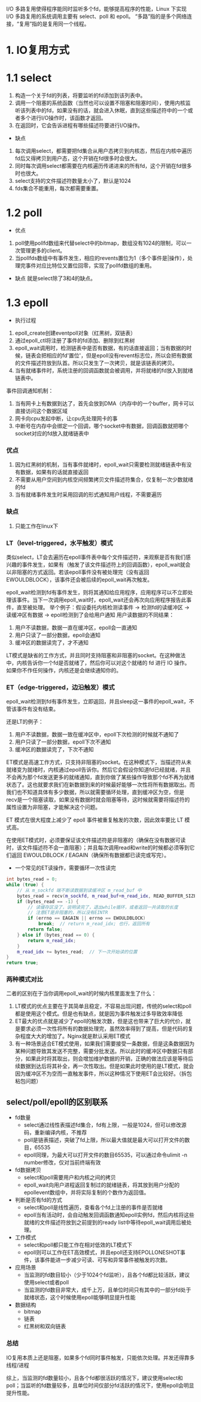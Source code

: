 I/O 多路复用使得程序能同时监听多个fd，能够提高程序的性能，Linux 下实现 I/O 多路复用的系统调用主要有 select、poll 和 epoll。
“多路”指的是多个网络连接，“复用”指的是复用同一个线程。

# 1. IO复用方式

# 1.1 select
1. 构造一个关于fd的列表，将要监听的fd添加到该列表中。
2. 调用一个阻塞的系统函数（当然也可以设置不阻塞和阻塞时间），使用内核监听该列表中的fd，如果没有的话，就会进入休眠，直到这些描述符中的一个或者多个进行I/O操作时，该函数才返回。
3. 在返回时，它会告诉进程有哪些描述符要进行I/O操作。

* 缺点
1. 每次调用select，都需要把fd集合从用户态拷贝到内核态，然后在内核中遍历fd后又得拷贝到用户态，这个开销在fd很多时会很大。
2. 同时每次调用select都需要在内核遍历传递进来的所有fd，这个开销在fd很多时也很大。
3. select支持的文件描述符数量太小了，默认是1024
4. fds集合不能重用，每次都需要重置。

# 1.2 poll

* 优点
1. poll使用pollfd数组来代替select中的bitmap，数组没有1024的限制，可以一次管理更多的client。
2. 当pollfds数组中有事件发生，相应的revents置位为1（多个事件是|操作），处理完事件对应比特位又置位回零，实现了pollfd数组的重用。

* 缺点
就是select除了3和4的缺点。

# 1.3 epoll

* 执行过程
1. epoll_create创建eventpoll对象（红黑树，双链表）
2. 通过epoll_ctl将注册了事件的fd添加、删除到红黑树
3. epoll_wait调用时，检测链表中是否有数据，有的话直接返回；当有数据的时候，链表会把相应的fd'置位'，但是epoll没有revent标志位，所以会把有数据的文件描述符放到队首。所以只发生了一次拷贝，就是该链表的拷贝。
4. 当有就绪事件时，系统注册的回调函数就会被调用，并将就绪的fd放入到就绪链表中。


事件回调通知机制：
1. 当有网卡上有数据到达了，首先会放到DMA（内存中的一个buffer，网卡可以直接访问这个数据区域
2. 网卡向cpu发起中断，让cpu先处理网卡的事 
3. 中断号在内存中会绑定一个回调，哪个socket中有数据，回调函数就把哪个socket对应的fd放入就绪链表中


### 优点
1. 因为红黑树的机制，当有事件就绪时，epoll_wait只需要检测就绪链表中有没有数据，如果有的话就直接返回
2. 不需要从用户空间到内核空间频繁拷贝文件描述符集合，仅复制一次少数就绪的fd
3. 当有就绪事件发生时采用回调的形式通知用户线程，不需要遍历

### 缺点
1. 只能工作在linux下


### LT（level-triggered，水平触发）模式
类似select，LT会去遍历在epoll事件表中每个文件描述符，来观察是否有我们感兴趣的事件发生，如果有（触发了该文件描述符上的回调函数），epoll_wait就会以非阻塞的方式返回。若该epoll事件没有被处理完（没有返回EWOULDBLOCK），该事件还会被后续的epoll_wait再次触发。

epoll_wait检测到fd有事件发生，则将其通知给应用程序，应用程序可以不立即处理该事件。当下一次调用epoll_wait时，epoll_wait还会再次向应用程序报告此事件，直至被处理。
举个例子：假设委托内核检测读事件 -> 检测fd的读缓冲区 -> 读缓冲区有数据 -> epoll检测到了会给用户通知
用户读数据的不同结果：
1. 用户不读数据，数据一直在缓冲区，epoll会一直通知
2. 用户只读了一部分数据，epoll会通知
3. 缓冲区的数据读完了，才不通知

LT模式是缺省的工作方式，并且同时支持阻塞和非阻塞的socket。在这种做法中，内核告诉你一个fd是否就绪了，然后你可以对这个就绪的 fd 进行 IO 操作。如果你不作任何操作，内核还是会继续通知你的。

### ET（edge-triggered，边沿触发）模式
epoll_wait检测到fd有事件发生，立即返回，并且sleep这一事件的epoll_wait，不管该事件有没有结束。

还是LT的例子：
1. 用户不读数据，数据一致在缓冲区中，epoll下次检测的时候就不通知了
2. 用户只读了一部分数据，epoll下次不通知
3. 缓冲区的数据读完了，下次不通知

ET模式是高速工作方式，只支持非阻塞的socket。在这种模式下，当描述符从未就绪变为就绪时，内核通过epoll告诉你。然后它会假设你知道fd已经就绪，并且不会再为那个fd发送更多的就绪通知，直到你做了某些操作导致那个fd不再为就绪状态了。这也就要求我们在新数据到来的时候最好能够一次性将所有数据取出。而我们也不知道具体有多少数据，所以就需要循环处理，直到缓冲区为空，但是recv是一个阻塞读取，如果没有数据时就会阻塞等待，这时候就需要将描述符的属性设置为非阻塞，才能解决这个问题。

ET 模式在很大程度上减少了 epoll 事件被重复触发的次数，因此效率要比 LT 模式高。

在使用ET模式时，必须要保证该文件描述符是非阻塞的（确保在没有数据可读时，该文件描述符不会一直阻塞）；并且每次调用read和write的时候都必须等到它们返回 EWOULDBLOCK / EAGAIN（确保所有数据都已读完或写完）。

* 一个常见的ET读操作，需要循环一次性读完
```c++
int bytes_read = 0;
while (true) {
    // 从 m_sockfd 端不断读数据到读缓冲区 m_read_buf 中
    bytes_read = recv(m_sockfd, m_read_buf+m_read_idx, READ_BUFFER_SIZE-m_read_idx, 0);
    if (bytes_read == -1) {
        // 读缓存区没了，说明读完了，退出while循环，或者返回一共读取的长度
        // 注意ET是非阻塞的，所以没有EINTR
        if (errno == EAGAIN || errno == EWOULDBLOCK)
            break;  // return m_read_idx; 也行，返回所有
        return false;
    } else if (bytes_read == 0) {
        return m_read_idx;
    }
    m_read_idx += bytes_read;  // 下一次开始读的位置
}
return true;
```

### 两种模式对比
二者的区别在于当你调用epoll_wait的时候内核里面发生了什么：

1. LT模式的优点主要在于其简单且稳定，不容易出现问题，传统的select和poll都是使用这个模式。但是也有缺点，就是因为事件触发过多导致效率降低
2. ET最大的优点就是减少了epoll的触发次数，但是这也带来了巨大的代价，就是要求必须一次性将所有的数据处理完，虽然效率得到了提高，但是代码的复杂程度大大的增加了。Nginx就是默认采用ET模式
3. 有一种场景适合ET模式使用，如果我们需要接受一条数据，但是这条数据因为某种问题导致其发送不完整，需要分批发送。所以此时的缓冲区中数据只有部分，如果此时将其取出，则会增加维护数据的开销，正确的做法应该是等待后续数据到达后将其补全，再一次性取出。但是如果此时使用的是LT模式，就会因为缓冲区不为空而一直触发事件，所以这种情况下使用ET会比较好。（拆包粘包问题）




## select/poll/epoll的区别联系
* fd数量
    * select通过线性表描述fd集合，fd有上限，一般是1024，但可以修改源码，重新编译内核，不推荐
    * poll是链表描述，突破了fd上限，所以最大值就是最大可以打开文件的数目，65535
    * epoll同理，为最大可以打开文件的数目65535，可以通过命令ulimit -n number修改，仅对当前终端有效
* fd数据拷贝
    * select和poll需要用户和内核之间的拷贝
    * epoll_wait向用户进程返回复制过的就绪链表，将其放到用户分配的epollevent数组中，并将实际复制的个数作为返回值。
* 判断是否有fd的方式
    * select和poll是线性遍历，查看各个fd上注册的事件是否就绪
    * epoll当有活动时，会自动触发回调函数通知epoll实例fd，然后内核将这些就绪的文件描述符放到之前提到的ready list中等待epoll_wait调用后被处理。
* 工作模式
    * select和poll都只能工作在相对低效的LT模式下
    * epoll则可以工作在ET高效模式，并且epoll还支持EPOLLONESHOT事件，该事件能进一步减少可读、可写和异常事件被触发的次数。 
* 应用场景
    * 当监测的fd数目较小（少于1024个fd监听），且各个fd都比较活跃，建议使用select或者poll
    * 当监测的fd数目非常大，成千上万，且单位时间只有其中的一部分fd处于就绪状态，这个时候使用epoll能够明显提升性能
* 数据结构
    * bitmap
    * 链表
    * 红黑树和双向链表

### 总结
IO复用本质上还是阻塞，如果多个fd同时事件触发，只能依次处理。并发还得靠多线程/进程

综上，当监测的fd数量较小，且各个fd都很活跃的情况下，建议使用select和poll；当监听的fd数量较多，且单位时间仅部分fd活跃的情况下，使用epoll会明显提升性能。



